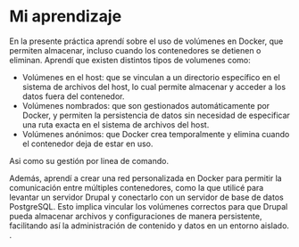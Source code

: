 # Mi aprendizaje
En la presente práctica aprendí sobre el uso de volúmenes en Docker, que permiten almacenar, incluso cuando los contenedores se detienen o eliminan. 
Aprendí que existen distintos tipos de volumenes como: 
* Volúmenes en el host: que se vinculan a un directorio específico en el sistema de archivos del host, lo cual permite almacenar y acceder a los datos fuera del contenedor.
* Volúmenes nombrados: que son gestionados automáticamente por Docker, y permiten la persistencia de datos sin necesidad de especificar una ruta exacta en el sistema de archivos del host.
* Volúmenes anónimos: que Docker crea temporalmente y elimina cuando el contenedor deja de estar en uso.
  
Asi como su gestión por linea de comando.

Además, aprendí a crear una red personalizada en Docker para permitir la comunicación entre múltiples contenedores, como la que utilicé para levantar un servidor Drupal y conectarlo con un servidor de base de datos PostgreSQL. Esto implica vincular los volúmenes correctos para que Drupal pueda almacenar archivos y configuraciones de manera persistente, facilitando así la administración de contenido y datos en un entorno aislado.
.
